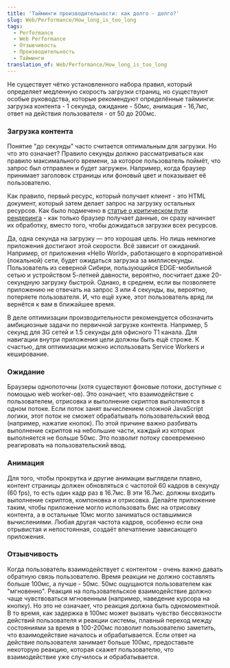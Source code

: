 ```yaml
---
title: 'Тайминги производительности: как долго - долго?'
slug: Web/Performance/How_long_is_too_long
tags:
  - Performance
  - Web Performance
  - Отзывчивость
  - Производительность
  - Тайминги
translation_of: Web/Performance/How_long_is_too_long
---
```

Не существует чётко установленного набора правил, который определяет медленную скорость загрузки страниц, но существуют особые руководства, которые рекомендуют определённые тайминги: загрузка контента - 1 секунда, ожидание - 50мс, анимация - 16,7мс, ответ на действия пользователя - от 50 до 200мс.

### Загрузка контента

Понятие "до секунды" часто считается оптимальным для загрузки. Но что это означает? Правило секунды должно рассматриваться как правило максимального времени, за которое пользователь поймёт, что запрос был отправлен и будет загружен. Например, когда браузер принимает заголовок страницы или фоновый цвет и показывает её пользователю.

Как правило, первый ресурс, который получает клиент - это HTML документ, который затем делает запрос на загрузку остальных ресурсов. Как было подмечено в [статье о критическом пути рендеринга](/ru/docs/Web/Performance/Critical_rendering_path) - как только браузер получает данные, он сразу начинает их обработку, вместо того, чтобы дожидаться загрузки всех ресурсов.

Да, одна секунда на загрузку — это хорошая цель. Но лишь немногие приложения достигают этой скорости. Всё зависит от ожиданий. Например, от приложения «Hello World», работающего в корпоративной (локальной) сети, будет ожидаться загрузка за миллисекунды. Пользователь из северной Сибири, пользующийся EDGE-мобильной сетью и устройством 5-летней давности, вероятно, посчитает даже 20-секундную загрузку быстрой. Однако, в среднем, если вы позволяете приложению не отвечать на запрос 3 или 4 секунды, вы, вероятно, потеряете пользователя. И, что ещё хуже, этот пользователь вряд ли вернётся к вам в ближайшее время.

В деле оптимизации производительности рекомендуется обозначить амбициозные задачи по первичной загрузке контента. Например, 5 секунд для 3G сетей и 1.5 секунды для офисного Т1 канала. Для навигации внутри приложения цели должны быть ещё строже. К счастью, для оптимизации можно использовать Service Workers и кеширование.

### Ожидание

Браузеры однопоточны (хотя существуют фоновые потоки, доступные с помощью web worker-ов). Это означает, что взаимодействие с пользователем, отрисовка и выполнение скриптов выполняются в одном потоке. Если поток занят вычислением сложной JavaScript логики, этот поток не сможет обрабатывать пользовательский ввод (например, нажатие кнопок). По этой причине важно разбивать выполнение скриптов на небольшие части, каждый из которых выполняется не больше 50мс. Это позволит потоку своевременно реагировать на пользовательский ввод.

### Анимация

Для того, чтобы прокрутка и другие анимации выглядели плавно, контент страницы должен обновляться с частотой 60 кадров в секунду (60 fps), то есть один кадр раз в 16.7мс. В эти 16.7мс. должны входить выполнение скриптов, компоновка и отрисовка. Делайте приложение таким, чтобы приложение могло использовать 6мс на отрисовку контента, а в остальные 10мс могло заниматься оставшимися вычислениями. Любая другая частота кадров, особенно если она отрывистая и непостоянная, создаёт впечатление зависающего приложения.

### Отзывчивость

Когда пользователь взаимодействует с контентом - очень важно давать обратную связь пользователю. Время реакции не должно составлять больше 100мс, а лучше - 50мс. 50мс ощущаются пользователем как "мгновенно". Реакция на пользовательское взаимодействие должно чаще чувствоваться мгновенным (например, наведение курсора на кнопку). Но это не означает, что реакция должна быть одномоментной. В то время, как задержка в 100мс может вызвать чувство бессвязности действий пользователя и реакции системы, плавный переход между состояниями за время в 100-200мс позволит пользователю заметить, что взаимодействие началось и обрабатывается. Если ответ на действие пользователя занимает больше 100мс, предоставьте некоторую реакцию, которая скажет пользователю, что взаимодействие уже случилось и обрабатывается.

